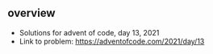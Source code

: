 ## overview 
   * Solutions for advent of code, day 13, 2021 
   * Link to problem: https://adventofcode.com/2021/day/13
